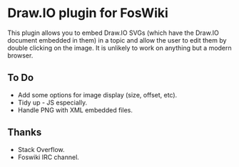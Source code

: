 Draw.IO plugin for FosWiki
====
This plugin allows you to embed Draw.IO SVGs (which have the Draw.IO document embedded in them) in a topic and allow the user to edit them by double clicking on the image.
It is unlikely to work on anything but a modern browser.

## To Do
* Add some options for image display (size, offset, etc).
* Tidy up - JS especially.
* Handle PNG with XML embedded files.

## Thanks
* Stack Overflow.
* Foswiki IRC channel.
